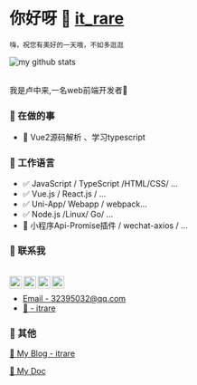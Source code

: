 <!--
 * @Descripttion: 
 * @version: 
 * @Author: Zhonglai
 * @Date: 2020-08-05 23:12:22
 * @LastEditTime: 2020-09-06 14:42:23
-->


# 你好呀 👋 [it_rare]() 
`嗨，祝您有美好的一天哦，不如多逛逛`

![my github stats](https://github-readme-stats.vercel.app/api?username=luzhonglai&show_icons=true&hide_border=true)

<br/>
我是卢中来,一名web前端开发者🚀


### 📝 在做的事
- 🌱 Vue2源码解析 、学习typescript


### 📝 工作语言

- ✅ JavaScript / TypeScript /HTML/CSS/ ...
- ✅ Vue.js / React.js / ...
- ✅ Uni-App/ Webapp / webpack...
- ✅ Node.js /Linux/ Go/ ...
- 🔧 小程序Api-Promise插件 / wechat-axios / ...


### 📮 联系我

<br/>
  <a href="http://wpa.qq.com/msgrd?v=3&uin=&site=qq&menu=yes">
    <img align="left" alt="itrare" width="22px" src="https://cdn.jsdelivr.net/npm/simple-icons@3.1.0/icons/wechat.svg" />
  </a>
  <a href="#">
    <img align="left" alt="qq:32395032" width="22px" src="https://cdn.jsdelivr.net/npm/simple-icons@3.1.0/icons/tencentqq.svg" />
  </a>
  <a href="https://weibo.com/oreshura">
    <img align="left" alt="itrare" width="22px" src="https://cdn.jsdelivr.net/npm/simple-icons@3.1.0/icons/sinaweibo.svg" />
  </a>
  <a href="https://github.com/luzhonglai">
    <img align="left" alt="itrare" width="22px" src="https://cdn.jsdelivr.net/npm/simple-icons@3.1.0/icons/github.svg" />
  </a>
  
<br/>

- [Email - 32395032@qq.com](32395032@qq.com)
- [💬  - itrare]()




### 🤪 其他

[📌 My Blog - itrare]()

[📌 My Doc]()






